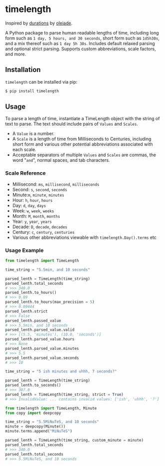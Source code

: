# timelength
Inspired by [durations](https://github.com/oleiade/durations) by [oleiade](https://github.com/oleiade).

A Python package to parse human readable lengths of time, including long form such as `1 day, 5 hours, and 30 seconds`, short form such as `1d5h30s`, and a mix thereof such as `1 day 5h 30s`. Includes default relaxed parsing and optional strict parsing. Supports custom abbreviations, scale factors, and more.

## Installation
`timelength` can be installed via pip:
```bash
$ pip install timelength
```

## Usage
To parse a length of time, instantiate a TimeLength object with the string of text to parse. The text should include pairs of `Values` and `Scales`.
* A `Value` is a number.
* A `Scale` is a length of time from Milliseconds to Centuries, including short form and various other potential abbreviations associated with each scale.
* Acceptable separators of multiple  `Values` and `Scales` are commas, the word "`and`", normal spaces, and tab characters.

### Scale Reference
* Millisecond: `ms`, `millisecond`, `milliseconds`
* Second: `s`, `second`, `seconds`
* Minute:`m`, `minute`, `minutes`
* Hour: `h`, `hour`, `hours`
* Day: `d`, `day`, `days`
* Week: `w`, `week`, `weeks`
* Month: `M`, `month`, `months`
* Year: `y`, `year`, `years`
* Decade: `D`, `decade`, `decades`
* Century: `c`, `century`, `centuries`
* Various other abbreviations viewable with `timelength.Day().terms` etc

### Usage Example
```python
from timelength import TimeLength

time_string = "5.5min, and 10 seconds"

parsed_lenth = TimeLength(time_string)
parsed_lenth.total_seconds
# >>> 340.0
parsed_lenth.to_hours()
# >>> 0.09
parsed_lenth.to_hours(max_precision = 5)
# >>> 0.09444
parsed_lenth.strict
# >>> False
parsed_lenth.passed_value
# >>> 5.5min, and 10 seconds
parsed_lenth.parsed_value.valid
# >>> [(5.5, 'minutes'), (10.0, 'seconds')]
parsed_lenth.parsed_value.hours
# >>> None
parsed_lenth.parsed_value.minutes
# >>> 5.5
parsed_lenth.parsed_value.seconds
# >>> 10

time_string = "5 ish minutes and uhhh, 7 seconds?"

parsed_lenth = TimeLength(time_string)
parsed_lenth.to_seconds()
# >>> 307.0
parsed_lenth = TimeLength(time_string, strict = True)
# >>> InvalidValue: ... contains invalid values: ['ish', 'uhhh', '?']
```
```python
from timelength import TimeLength, Minute
from copy import deepcopy

time_string = "5.5MiNuTeS, and 10 seconds"
minute = deepcopy(Minute())
minute.terms.append("MiNuTeS")

parsed_lenth = TimeLength(time_string, custom_minute = minute)
parsed_lenth.total_seconds
# >>> 340.0
parsed_lenth.total_seconds
# >>> 5.5MiNuTeS, and 10 seconds
```